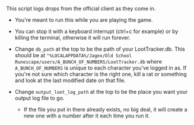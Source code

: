 This script logs drops from the official client as they come in.

- You're meant to run this while you are playing the game.

- You can stop it with a keyboard interrupt (ctrl+c for example) or by killing the terminal, otherwise it will run forever.

- Change `db_path` at the top to be the path of your LootTracker.db. This should be at `"%LOCALAPPDATA%/Jagex/Old School Runescape/users/A_BUNCH_OF_NUMBERS/LootTracker.db` where `A_BUNCH_OF_NUMBERS` is unique to each character you've logged in as. If you're not sure which character is the right one, kill a rat or something and look at the last modified date on that file.

- Change `output_loot_log_path` at the top to be the place you want your output log file to go.
  - If the file you put in there already exists, no big deal, it will create a new one with a number after it each time you run it.
